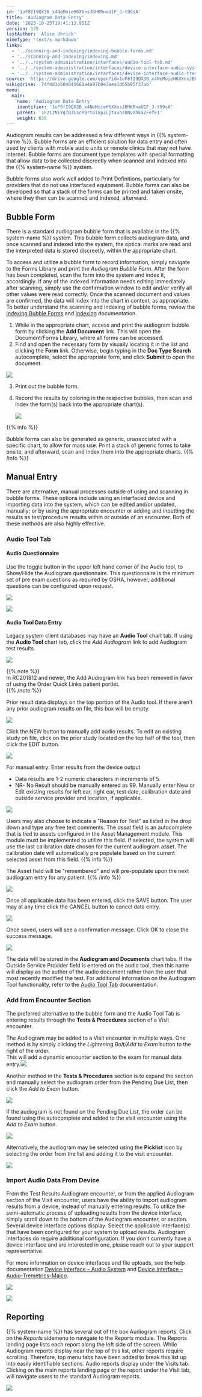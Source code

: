 ```yaml
---
id: '1uF8fI9QX3B_x4NeMoieH6XXnsJBHKRnaU1F_J-t99sA'
title: 'Audiogram Data Entry'
date: '2023-10-25T19:41:13.951Z'
version: 175
lastAuthor: 'Alice Uhrick'
mimeType: 'text/x-markdown'
links:
  - '../scanning-and-indexing/indexing-bubble-forms.md'
  - '../scanning-and-indexing/indexing.md'
  - '../../system-administration/interfaces/audio-tool-tab.md'
  - '../../system-administration/interfaces/device-interface-audio-system.md'
  - '../../system-administration/interfaces/device-interface-audio-tremetrics-maico.md'
source: 'https://drive.google.com/open?id=1uF8fI9QX3B_x4NeMoieH6XXnsJBHKRnaU1F_J-t99sA'
wikigdrive: '74f4d1b504045661a4a97b0e3aea1d65b95f37ab'
menu:
  main:
    name: 'Audiogram Data Entry'
    identifier: '1uF8fI9QX3B_x4NeMoieH6XXnsJBHKRnaU1F_J-t99sA'
    parent: '1F21zNiYq703LscR9rtGl8pZLjtxvozONvXhkaZFefEI'
    weight: 630
---
```

Audiogram results can be addressed a few different ways in {{% system-name %}}. Bubble forms are an efficient solution for data entry and often used by clients with mobile audio units or remote clinics that may not have internet. Bubble forms are document type templates with special formatting that allow data to be collected discreetly when scanned and indexed into the {{% system-name %}} system. 

Bubble forms also work well added to Print Definitions, particularly for providers that do not use interfaced equipment. Bubble forms can also be developed so that a stack of the forms can be printed and taken onsite, where they then can be scanned and indexed, afterward.
  
## Bubble Form  
  
There is a standard audiogram bubble form that is available in the {{% system-name %}} system. This bubble form collects audiogram data, and once scanned and indexed into the system, the optical marks are read and the interpreted data is stored discreetly, within the appropriate chart.

To access and utilize a bubble form to record information, simply navigate to the Forms Library and print the *Audiogram Bubble Form*. After the form has been completed, scan the form into the system and index it, accordingly. If any of the indexed information needs editing immediately after scanning, simply use the confirmation window to edit and/or verify all other values were read correctly. Once the scanned document and values are confirmed, the data will index into the chart in context, as appropriate. To better understand the scanning and indexing of bubble forms, review the [Indexing Bubble Forms](../scanning-and-indexing/indexing-bubble-forms.md) and [Indexing](../scanning-and-indexing/indexing.md) documentation.
1. While in the appropriate chart, access and print the audiogram bubble form by clicking the <strong>Add Document</strong> link. This will open the Document/Forms Library, where all forms can be accessed.
2. Find and open the necessary form by visually locating it in the list and clicking the <strong>Form</strong> link. Otherwise, begin typing in the <strong>Doc Type Search</strong> autocomplete, select the appropriate form, and click <strong>Submit</strong> to open the document.
  
![](../audiogram-data-entry.assets/3ccbe73dd79d0d0eb7bfa330b4cfade6.png)  

3. Print out the bubble form.
4. Record the results by coloring in the respective bubbles, then scan and index the form(s) back into the appropriate chart(s).

   <img src="../audiogram-data-entry.assets/96ef6999eb9caae450f1a81a5a1a0c54.png" />



{{% info %}}

Bubble forms can also be generated as generic, unassociated with a specific chart, to allow for mass use. Print a stack of generic forms to take onsite, and afterward, scan and index them into the appropriate charts.
{{% /info %}}
  
## Manual Entry  

There are alternative, manual processes outside of using and scanning in bubble forms. These options include using an interfaced device and importing data into the system, which can be edited and/or updated, manually; or by using the appropriate encounter or adding and inputting the results as test/procedure results within or outside of an encounter. Both of these methods are also highly effective.
  
### Audio Tool Tab  

  
#### Audio Questionnaire  

Use the toggle button in the upper left hand corner of the Audio tool, to Show/Hide the Audiogram questionnaire. This questionnaire is the minimum set of pre exam questions as required by OSHA, however, additional questions can be configured upon request.

  
![](../audiogram-data-entry.assets/0a69052871b1e86df3c4ea1f89a1b421.png)  


  
![](../audiogram-data-entry.assets/71167e3bdcf1b601296eb6b0fd868d35.png)  


  
#### Audio Tool Data Entry  

Legacy system client databases may have an **Audio Tool** chart tab. If using the **Audio Tool** chart tab, click the *Add Audiogram* link to add Audiogram test results. 
  
![](../audiogram-data-entry.assets/511d152edeb215741ae057eec955a369.png)  


  
{{% note %}}  
In RC201812 and newer, the Add Audiogram link has been removed in favor of using the Order Quick Links patient portlet.  
{{% /note %}}

Prior result data displays on the top portion of the Audio tool. If there aren't any prior audiogram results on file, this box will be empty.
  
![](../audiogram-data-entry.assets/3df1ba0b8bc4f03379eb5ea3026b6c55.png)  

Click the NEW button to manually add audio results. To edit an existing study on file, click on the prior study located on the top half of the tool, then click the EDIT button. 
  
![](../audiogram-data-entry.assets/cdbcdc9a32fdba2e3ed2671e3bb0f0ab.png)  

For manual entry:
Enter results from the device output
* Data results are 1-2 numeric characters in increments of 5.
* NR- No Result should be manually entered as 99.
Manually enter New or Edit existing results for left ear, right ear, test date, calibration date and outside service provider and location, if applicable. 
  
![](../audiogram-data-entry.assets/4b2bea1bf4433fe6eec7bd018ac9b687.png)  


Users may also choose to indicate a "Reason for Test" as listed in the drop down and type any free text comments. The *asset* field is an autocomplete that is tied to assets configured in the Asset Management module. This module must be implemented to utilize this field. If selected, the system will use the last calibration date chosen for the current audiogram asset. The calibration date will automatically pre populate based on the current selected asset from this field.
{{% info %}}

The Asset field will be "remembered" and will pre-populate upon the next audiogram entry for any patient.
{{% /info %}}
  
![](../audiogram-data-entry.assets/a3940329aeeed54a177e2f12923dceb8.png)  


Once all applicable data has been entered, click the SAVE button. The user may at any time click the CANCEL button to cancel data entry.
  
![](../audiogram-data-entry.assets/a66edda62a5d20fb165312c66eed37ab.png)  


Once saved, users will see a confirmation message. Click OK to close the success message.
  
![](../audiogram-data-entry.assets/56a782146598399b76f0ff63e46acfd4.png)  
  

The data will be stored in the **Audiogram and Documents** chart tabs. If the Outside Service Provider field is entered on the audio tool, then this name will display as the author of the audio document rather than the user that most recently modified the test.
For additional information on the Audiogram Tool functionality, refer to the [Audio Tool Tab](../../system-administration/interfaces/audio-tool-tab.md) documentation.
  
### Add from Encounter Section  

The preferred alternative to the bubble form and the Audio Tool Tab is entering results through the **Tests & Procedures** section of a Visit encounter.

The Audiogram may be added to a Visit encounter in multiple ways. One method is by simply clicking the *Lightening Bolt/Add to Exam* button to the right of the order.    
This will add a dynamic encounter section to the exam for manual data entry.![](../audiogram-data-entry.assets/d5216ff587e8de715069451e30f0cb27.png)  


Another method in the **Tests & Procedures** section is to expand the section and manually select the audiogram order from the Pending Due List, then click the *Add to Exam* button.
  
![](../audiogram-data-entry.assets/15e3008ba23f9a95808335c727a2dae4.png)  



If the audiogram is not found on the Pending Due List, the order can be found using the autocomplete and added to the visit encounter using the *Add to Exam* button.
  
![](../audiogram-data-entry.assets/33f261c5ff42de6ffd23563e00b0d537.png)  

Alternatively, the audiogram may be selected using the **Picklist** icon by selecting the order from the list and adding it to the visit encounter.

  
![](../audiogram-data-entry.assets/cd79eef47f6094812902109c5baae480.png)  



  
### Import Audio Data From Device  

From the Test Results Audiogram encounter, or from the applied Audiogram section of the Visit encounter, users have the ability to import audiogram results from a device, instead of manually entering results. To utilize the semi-automatic process of uploading results from the device interface, simply scroll down to the bottom of the Audiogram encounter, or section. Several device interface options display. Select the applicable interface(s) that have been configured for your system to upload results. Audiogram interfaces do require additional configuration. If you don't currently have a device interface and are interested in one, please reach out to your support representative.

For more information on device interfaces and file uploads, see the help documentation [Device Interface – Audio System](../../system-administration/interfaces/device-interface-audio-system.md) and [Device Interface – Audio-Tremetrics-Maico](../../system-administration/interfaces/device-interface-audio-tremetrics-maico.md).

  
![](../audiogram-data-entry.assets/ee87c8b54dadf9d0ac39f44351884ab4.png)  

  
![](../audiogram-data-entry.assets/f2bb4ffec262b708226112a51313289e.png)  

  
## Reporting  

{{% system-name %}} has several out of the box Audiogram reports. Click on the *Reports* sidemenu to navigate to the Reports module. The Reports landing page lists each report along the left side of the screen. While Audiogram reports display near the top of this list, other reports require scrolling. Therefore, top menu tabs have been added to break this list up into easily identifiable sections. Audio reports display under the Visits tab. Clicking on the main reports landing page or the report under the Visit tab, will navigate users to the standard Audiogram reports.


  
![](../audiogram-data-entry.assets/dc010928e17fc05064d152dd62d48477.png)  


